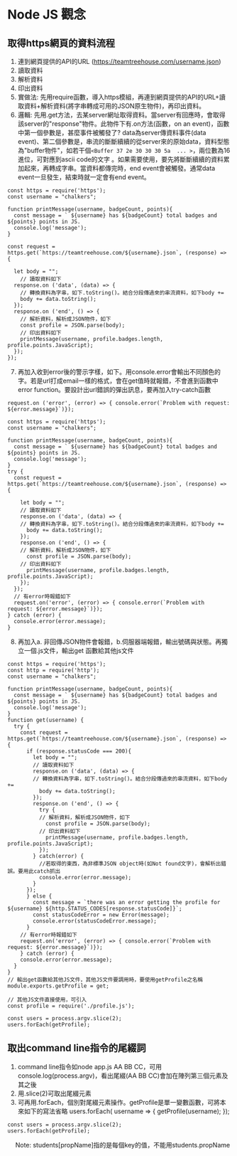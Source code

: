# Node JS 觀念

## 取得https網頁的資料流程

1. 連到網頁提供的API的URL (https://teamtreehouse.com/username.json)
2. 讀取資料
3. 解析資料
4. 印出資料
5. 實做法: 先用require函數，導入https模組，再連到網頁提供的API的URL+讀取資料+解析資料(將字串轉成可用的JSON原生物件)，再印出資料。
6. 邏輯: 先用.get方法，去某server網址取得資料。當server有回應時，會取得該server的"response"物件。此物件下有.on方法(函數，on an event)，函數中第一個參數是，甚麼事件被觸發了? data為server傳資料事件(data event)、第二個參數是，串流的斷斷續續的從server來的原始data，資料型態為"buffer物件"，如若干個```<Buffer 37 2e 30 30 30 5a  ... >```，兩位數為16進位，可對應到ascii code的文字 。如果需要使用，要先將斷斷續續的資料累加起來，再轉成字串。當資料都傳完時，end event會被觸發。通常data event一旦發生，結束時就一定會有end event。
```
const https = require('https');
const username = "chalkers";

function printMessage(username, badgeCount, points){
  const message = ` ${username} has ${badgeCount} total badges and ${points} points in JS.
  console.log('message');
}

const request = https.get(`https://teamtreehouse.com/${username}.json`, (response) => {

  let body = "";
    // 讀取資料如下
  response.on ('data', (data) => {
    // 轉換資料為字串，如下.toString()。結合分段傳過來的串流資料，如下body +=
    body += data.toString();
  });
  response.on ('end', () => {
    // 解析資料，解析成JSON物件，如下
    const profile = JSON.parse(body);
    // 印出資料如下
    printMessage(username, profile.badges.length, profile.points.JavaScript);
  });
});

```

7. 再加入收到error後的警示字樣，如下。用console.error會輸出不同顏色的字。若是url打成email一樣的格式，會在get值時就報錯，不會進到函數中error function。要設計出url錯誤的彈出訊息，要再加入try-catch函數
```
request.on ('error', (error) => { console.error(`Problem with request: ${error.message}`)});
```


```
const https = require('https');
const username = "chalkers";

function printMessage(username, badgeCount, points){
  const message = ` ${username} has ${badgeCount} total badges and ${points} points in JS.
  console.log('message');
}
try {
  const request = https.get(`https://teamtreehouse.com/${username}.json`, (response) => {

    let body = "";
    // 讀取資料如下
    response.on ('data', (data) => {
    // 轉換資料為字串，如下.toString()。結合分段傳過來的串流資料，如下body +=
      body += data.toString();
    });
    response.on ('end', () => {
    // 解析資料，解析成JSON物件，如下
      const profile = JSON.parse(body);
    // 印出資料如下
      printMessage(username, profile.badges.length, profile.points.JavaScript);
    });
  });
  // 有error時報錯如下
  request.on('error', (error) => { console.error(`Problem with request: ${error.message}`)});
} catch (error) {
  console.error(error.message);
}
```
8. 再加入a. 非回傳JSON物件會報錯，b.伺服器端報錯，輸出號碼與狀態。再獨立一個.js文件，輸出get 函數給其他js文件
```
const https = require('https');
const http = require('http');
const username = "chalkers";

function printMessage(username, badgeCount, points){
  const message = ` ${username} has ${badgeCount} total badges and ${points} points in JS.
  console.log('message');
}
function get(username) {
  try {
    const request = https.get(`https://teamtreehouse.com/${username}.json`, (response) => {
      if (response.statusCode === 200){
        let body = "";
        // 讀取資料如下
        response.on ('data', (data) => {
        // 轉換資料為字串，如下.toString()。結合分段傳過來的串流資料，如下body +=
          body += data.toString();
        });
        response.on ('end', () => {
          try {
          // 解析資料，解析成JSON物件，如下
            const profile = JSON.parse(body);
          // 印出資料如下
            printMessage(username, profile.badges.length, profile.points.JavaScript);
          });
        } catch(error) {
          //若取得的東西，為非標準JSON object時(如Not found文字)，會解析出錯誤。要用此catch抓出
          console.error(error.message);
        }
      });
      } else {
        const message = `there was an error getting the profile for ${username} ${http.STATUS_CODES[response.statusCode]}`;
        const statusCodeError = new Error(message);
        console.error(statusCodeError.message);
      }
    // 有error時報錯如下
    request.on('error', (error) => { console.error(`Problem with request: ${error.message}`)});
    } catch (error) {
    console.error(error.message);
  }
}
// 輸出get函數給其他JS文件，其他JS文件要調用時，要使用getProfile之名稱
module.exports.getProfile = get;
```
```
// 其他JS文件直接使用，可引入
const profile = require('./profile.js');

const users = process.argv.slice(2);
users.forEach(getProfile);
```


## 取出command line指令的尾綴詞
1. command line指令如node app.js AA BB CC，可用console.log(process.argv)，看出尾綴(AA BB CC)會加在陣列第三個元素及其之後
2. 用.slice(2)可取出尾綴元素
3. 可再用.forEach，個別對尾綴元素操作。getProfile是單一變數函數，可將本來如下的寫法省略 users.forEach( username => { getProfile(username); });
```
const users = process.argv.slice(2);
users.forEach(getProfile);
```

&emsp; Note: students[propName]指的是每個key的值，不能用students.propName
